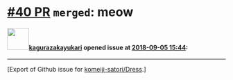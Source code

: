 # [\#40 PR](https://github.com/komeiji-satori/Dress/pull/40) `merged`: meow

#### <img src="https://avatars.githubusercontent.com/u/8034336?u=5b25c06987e45b70f48275087af19d41a62ddb1a&v=4" width="50">[kagurazakayukari](https://github.com/kagurazakayukari) opened issue at [2018-09-05 15:44](https://github.com/komeiji-satori/Dress/pull/40):






-------------------------------------------------------------------------------



[Export of Github issue for [komeiji-satori/Dress](https://github.com/komeiji-satori/Dress).]
